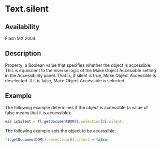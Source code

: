 # Text.silent

## Availability

Flash MX 2004.

## Description

Property; a Boolean value that specifies whether the object is accessible. This is equivalent to the inverse logic of the Make Object Accessible setting in the Accessibility panel. That is, if silent is true, Make Object Accessible is deselected. If it is false, Make Object Accessible is selected.

## Example

The following example determines if the object is accessible (a value of false means that it is accessible):

```javascript
var isSilent = fl.getDocumentDOM().selection[0].silent;
```

The following example sets the object to be accessible:

```javascript
fl.getDocumentDOM().selection[0].silent = false;
```
